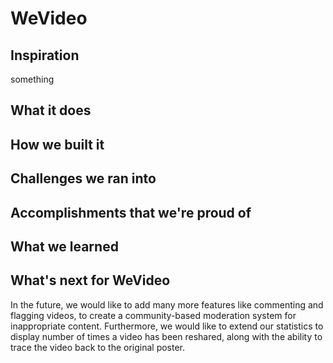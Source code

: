 # WeVideo

## Inspiration
something

## What it does

## How we built it

## Challenges we ran into

## Accomplishments that we're proud of

## What we learned

## What's next for WeVideo
In the future, we would like to add many more features like commenting and flagging videos, to create a community-based moderation system for inappropriate content. Furthermore, we would like to extend our statistics to display number of times a video has been reshared, along with the ability to trace the video back to the original poster.
